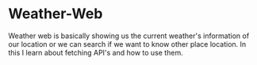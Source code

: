 # Weather-Web
Weather web is basically showing us the current weather's information of our location or we can search if we want to know other place location. In this I learn about fetching API's and how to use them. 
